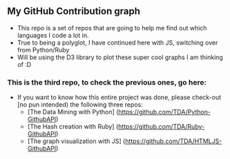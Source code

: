 ## My GitHub Contribution graph
* This repo is a set of repos that are going to help me find out which languages I code a lot in.
* True to being a polyglot, I have continued here with JS, switching over from Python/Ruby
* Will be using the D3 library to plot these super cool graphs I am thinking of :D

### This is the third repo, to check the previous ones, go here:
* If you want to know how this entire project was done, please check-out [no pun intended) the following three repos:
    * [The Data Mining with Python] (https://github.com/TDA/Python-GithubAPI)
    * [The Hash creation with Ruby] (https://github.com/TDA/Ruby-GithubAPI)
    * [The graph visualization with JS] (https://github.com/TDA/HTMLJS-GithubAPI)
